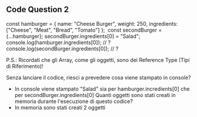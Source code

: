 ## Code Question 2
const hamburger = { 
    name: "Cheese Burger", 
    weight: 250,
    ingredients: ["Cheese", "Meat", "Bread", "Tomato"]
};
​
const secondBurger = {...hamburger};
secondBurger.ingredients[0] = "Salad";
​
console.log(hamburger.ingredients[0]); // ?
console.log(secondBurger.ingredients[0]); // ?

P.S.: Ricordati che gli Array, come gli oggetti, sono dei Reference Type (Tipi di Riferimento)!

Senza lanciare il codice, riesci a prevedere cosa viene stampato in console?
- In console viene stampato "Salad" sia per hamburger.incredients[0] che per secondBurger.ingredients[0]
Quanti oggetti sono stati creati in memoria durante l'esecuzione di questo codice?
- In memoria sono stati creati 2 oggetti